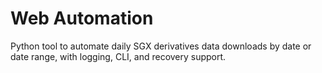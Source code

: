 # Web Automation
 Python tool to automate daily SGX derivatives data downloads by date or date range, with logging, CLI, and recovery support.
